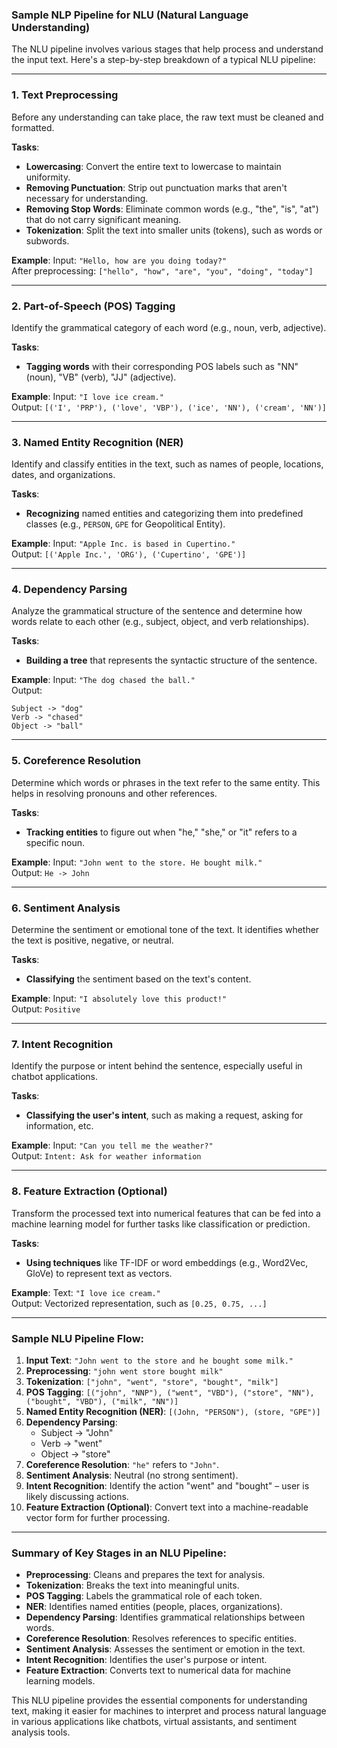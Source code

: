 ### **Sample NLP Pipeline for NLU (Natural Language Understanding)**

The NLU pipeline involves various stages that help process and understand the input text. Here's a step-by-step breakdown of a typical NLU pipeline:

---

### **1. Text Preprocessing**
Before any understanding can take place, the raw text must be cleaned and formatted.

**Tasks**:
- **Lowercasing**: Convert the entire text to lowercase to maintain uniformity.
- **Removing Punctuation**: Strip out punctuation marks that aren't necessary for understanding.
- **Removing Stop Words**: Eliminate common words (e.g., "the", "is", "at") that do not carry significant meaning.
- **Tokenization**: Split the text into smaller units (tokens), such as words or subwords.

**Example**:
Input: `"Hello, how are you doing today?"`  
After preprocessing: `["hello", "how", "are", "you", "doing", "today"]`

---

### **2. Part-of-Speech (POS) Tagging**
Identify the grammatical category of each word (e.g., noun, verb, adjective).

**Tasks**:
- **Tagging words** with their corresponding POS labels such as "NN" (noun), "VB" (verb), "JJ" (adjective).

**Example**:
Input: `"I love ice cream."`  
Output: `[('I', 'PRP'), ('love', 'VBP'), ('ice', 'NN'), ('cream', 'NN')]`

---

### **3. Named Entity Recognition (NER)**
Identify and classify entities in the text, such as names of people, locations, dates, and organizations.

**Tasks**:
- **Recognizing** named entities and categorizing them into predefined classes (e.g., `PERSON`, `GPE` for Geopolitical Entity).

**Example**:
Input: `"Apple Inc. is based in Cupertino."`  
Output: `[('Apple Inc.', 'ORG'), ('Cupertino', 'GPE')]`

---

### **4. Dependency Parsing**
Analyze the grammatical structure of the sentence and determine how words relate to each other (e.g., subject, object, and verb relationships).

**Tasks**:
- **Building a tree** that represents the syntactic structure of the sentence.

**Example**:
Input: `"The dog chased the ball."`  
Output:  
```
Subject -> "dog"
Verb -> "chased"
Object -> "ball"
```

---

### **5. Coreference Resolution**
Determine which words or phrases in the text refer to the same entity. This helps in resolving pronouns and other references.

**Tasks**:
- **Tracking entities** to figure out when "he," "she," or "it" refers to a specific noun.

**Example**:
Input: `"John went to the store. He bought milk."`  
Output: `He -> John`

---

### **6. Sentiment Analysis**
Determine the sentiment or emotional tone of the text. It identifies whether the text is positive, negative, or neutral.

**Tasks**:
- **Classifying** the sentiment based on the text's content.

**Example**:
Input: `"I absolutely love this product!"`  
Output: `Positive`

---

### **7. Intent Recognition**
Identify the purpose or intent behind the sentence, especially useful in chatbot applications.

**Tasks**:
- **Classifying the user's intent**, such as making a request, asking for information, etc.

**Example**:
Input: `"Can you tell me the weather?"`  
Output: `Intent: Ask for weather information`

---

### **8. Feature Extraction (Optional)**
Transform the processed text into numerical features that can be fed into a machine learning model for further tasks like classification or prediction.

**Tasks**:
- **Using techniques** like TF-IDF or word embeddings (e.g., Word2Vec, GloVe) to represent text as vectors.

**Example**:
Text: `"I love ice cream."`  
Output: Vectorized representation, such as `[0.25, 0.75, ...]`

---

### **Sample NLU Pipeline Flow:**
1. **Input Text**: `"John went to the store and he bought some milk."`
2. **Preprocessing**: `"john went store bought milk"`
3. **Tokenization**: `["john", "went", "store", "bought", "milk"]`
4. **POS Tagging**: `[("john", "NNP"), ("went", "VBD"), ("store", "NN"), ("bought", "VBD"), ("milk", "NN")]`
5. **Named Entity Recognition (NER)**: `[(John, "PERSON"), (store, "GPE")]`
6. **Dependency Parsing**:  
   - Subject -> "John"  
   - Verb -> "went"  
   - Object -> "store"
7. **Coreference Resolution**: `"he"` refers to `"John"`.
8. **Sentiment Analysis**: Neutral (no strong sentiment).
9. **Intent Recognition**: Identify the action "went" and "bought" – user is likely discussing actions.
10. **Feature Extraction (Optional)**: Convert text into a machine-readable vector form for further processing.

---

### **Summary of Key Stages in an NLU Pipeline**:
- **Preprocessing**: Cleans and prepares the text for analysis.
- **Tokenization**: Breaks the text into meaningful units.
- **POS Tagging**: Labels the grammatical role of each token.
- **NER**: Identifies named entities (people, places, organizations).
- **Dependency Parsing**: Identifies grammatical relationships between words.
- **Coreference Resolution**: Resolves references to specific entities.
- **Sentiment Analysis**: Assesses the sentiment or emotion in the text.
- **Intent Recognition**: Identifies the user's purpose or intent.
- **Feature Extraction**: Converts text to numerical data for machine learning models.

This NLU pipeline provides the essential components for understanding text, making it easier for machines to interpret and process natural language in various applications like chatbots, virtual assistants, and sentiment analysis tools.
